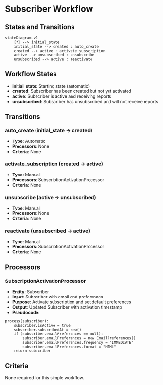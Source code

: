 # Subscriber Workflow

## States and Transitions

```mermaid
stateDiagram-v2
    [*] --> initial_state
    initial_state --> created : auto_create
    created --> active : activate_subscription
    active --> unsubscribed : unsubscribe
    unsubscribed --> active : reactivate
```

## Workflow States
- **initial_state**: Starting state (automatic)
- **created**: Subscriber has been created but not yet activated
- **active**: Subscriber is active and receiving reports
- **unsubscribed**: Subscriber has unsubscribed and will not receive reports

## Transitions

### auto_create (initial_state → created)
- **Type**: Automatic
- **Processors**: None
- **Criteria**: None

### activate_subscription (created → active)
- **Type**: Manual
- **Processors**: SubscriptionActivationProcessor
- **Criteria**: None

### unsubscribe (active → unsubscribed)
- **Type**: Manual
- **Processors**: None
- **Criteria**: None

### reactivate (unsubscribed → active)
- **Type**: Manual
- **Processors**: SubscriptionActivationProcessor
- **Criteria**: None

## Processors

### SubscriptionActivationProcessor
- **Entity**: Subscriber
- **Input**: Subscriber with email and preferences
- **Purpose**: Activate subscription and set default preferences
- **Output**: Updated Subscriber with activation timestamp
- **Pseudocode**:
```
process(subscriber):
    subscriber.isActive = true
    subscriber.subscribedAt = now()
    if (subscriber.emailPreferences == null):
        subscriber.emailPreferences = new EmailPreferences()
        subscriber.emailPreferences.frequency = "IMMEDIATE"
        subscriber.emailPreferences.format = "HTML"
    return subscriber
```

## Criteria
None required for this simple workflow.
